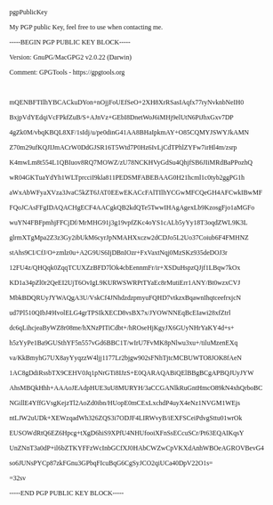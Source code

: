 <!DOCTYPE html PUBLIC "-//W3C//DTD HTML 4.01//EN" "http://www.w3.org/TR/html4/strict.dtd">
<html>
<head>
  <meta http-equiv="Content-Type" content="text/html; charset=utf-8">
  <meta http-equiv="Content-Style-Type" content="text/css">
  <title></title>
  <meta name="Generator" content="Cocoa HTML Writer">
  <meta name="CocoaVersion" content="1038.36">
  <style type="text/css">
    p.p1 {margin: 0.0px 0.0px 12.0px 0.0px; font: 12.0px Times}
    p.p2 {margin: 0.0px 0.0px 12.0px 0.0px; font: 12.0px Times; min-height: 14.0px}
  </style>
</head>
<body>
<p class="p1">pgpPublicKey</p>
<p class="p1">My PGP public Key, feel free to use when contacting me.</p>
<p class="p1">-----BEGIN PGP PUBLIC KEY BLOCK-----</p>
<p class="p1">Version: GnuPG/MacGPG2 v2.0.22 (Darwin)</p>
<p class="p1">Comment: GPGTools - https://gpgtools.org</p>
<p class="p2"><br></p>
<p class="p1">mQENBFTIlhYBCACkuDYon+nOjjFoUEfSeO+2XH8XrRSasIAqfx77ryNvknbNeIH0</p>
<p class="p1">BxjpVdYEdqiVcFPkfZuB/S+AJnVz+GEbI8DnetWoJ6iMHj9elUtN6PiJhxGxv7DP</p>
<p class="p1">4gZk0M/vbqKBQL8XF/1sIdj/u/pe0dinG41AA8BHaIpkmAY+O85CQMYJSWYJkAMN</p>
<p class="p1">Z70m29ufKQJIJmACrW0DdGJSR16T5Wtd7P0Hz6IvLjCdTPhlZYFw7irHl4m/zsrp</p>
<p class="p1">K4mwLm8t554L1QBIuov8RQ7MOWZ/zU78NCKHVyGdSu4QhjfSB6JIiMRdBaPPozhQ</p>
<p class="p1">wR04GKTuaYdYh1WLTprcciI9kla811PEDSMFABEBAAG0H21hcml1c0tyb2ggPG1h</p>
<p class="p1">aWxAbWFyaXVza3JvaC5kZT6JAT0EEwEKACcFAlTIlhYCGwMFCQeGH4AFCwkIBwMF</p>
<p class="p1">FQoJCAsFFgIDAQACHgECF4AACgkQB2kdQTe5TwwIHAgAgexLb9KzosgFjo1aMGFo</p>
<p class="p1">wuYN4FBFpmhjFFCjDf/MrMHG91j3g19vpfZKc4oYS1cALb5yYy18T3oqdZWL9K3L</p>
<p class="p1">glrmXTgMpa2Z3z3Gy2ibUkM6cyrJpNMAHXxczw2dCDJo5L2Uo37Coiub6F4FMHNZ</p>
<p class="p1">stAhs9CI/CfJ/O+zmlz0u+A2G9US6IjDBnIOzr+FxVaxtNqj0MzSKz935deDOJ3r</p>
<p class="p1">12FU4z/QHQqk0ZqqTCUXZzBFD7lOk4cbEennmFr/ir+XSDuHspzQJjf1LBqw7kOx</p>
<p class="p1">KD1a34pZl0r2QeEI2UjT6OvIgL9KURWSWRPtTYaEc8rMutiErr1ANY/Bt0wzxCVJ</p>
<p class="p1">MbkBDQRUyJYWAQgA3U/VskCf4JNhdzdzpmyuFQHD7vtkzxBqawnIhqtceefrxjcN</p>
<p class="p1">ud7Pl510QIbJ49IvolELG4grTPSIkXECD8vsBX7x/JYOWNNEqBcEIawi28xfZtrl</p>
<p class="p1">dc6qLihcjeaByWZ8r08me/hXNzPITiCdbt+/hROseHjKgyJX6GUyNHrYaKY4d+s+</p>
<p class="p1">h5zYyPe1Ba9GUSthYF5n557vGd6BBC1T/wIrU7FvMK8pNlwu3xu+/tiluMzenEXq</p>
<p class="p1">va/KkBmyhG7UX8ayYyqzzW4ljj1177Lr2bjgw902sFNhTjtcMCBUWTO8JOK8fAeN</p>
<p class="p1">1AC8gDdiRssbTX9CEHV0Jq1pNrGTi8IJzS+E0QARAQABiQElBBgBCgAPBQJUyJYW</p>
<p class="p1">AhsMBQkHhh+AAAoJEAdpHUE3uU8MURYH/3aCCGANlkRuGntHmcO89kN4xhQrboBC</p>
<p class="p1">NGillE4YffGVsgKejzTl2AoZd0ibn/HUopE0mCExLxchdP4uyX4eNz1NVGM1WEjs</p>
<p class="p1">ntLJW2uUDk+XEWzqadWh326ZQS3i7ODJF4LIRWvyB/iEXFSCeiPdvgSttu01wrOk</p>
<p class="p1">EUSOWdRtQ6EZ6Hpcg+tXgD6hiS9XPfU4NHUfooiXFnSsECcuSCr/Pt63EQAIKqsY</p>
<p class="p1">UnZNnT3a0dP+il6bZTKYFFzWcInbGCfXJ0HAbCWZwCpVKXdAnhWBOeAGROVBevG4</p>
<p class="p1">so6JUNsPYCp87zkFGnu3GPbqFIcuBqG6CgSyJCO2qiUCa40DpV22O1s=</p>
<p class="p1">=32sv</p>
<p class="p1">-----END PGP PUBLIC KEY BLOCK-----</p>
</body>
</html>
